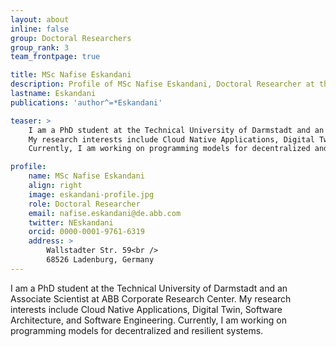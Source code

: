 ```yaml
---
layout: about
inline: false
group: Doctoral Researchers
group_rank: 3
team_frontpage: true

title: MSc Nafise Eskandani
description: Profile of MSc Nafise Eskandani, Doctoral Researcher at the Programming Group.
lastname: Eskandani
publications: 'author^=*Eskandani'

teaser: >
    I am a PhD student at the Technical University of Darmstadt and an Associate Scientist at ABB Corporate Research Center.
    My research interests include Cloud Native Applications, Digital Twin, Software Architecture, and Software Engineering.
    Currently, I am working on programming models for decentralized and resilient systems.

profile:
    name: MSc Nafise Eskandani
    align: right
    image: eskandani-profile.jpg
    role: Doctoral Researcher
    email: nafise.eskandani@de.abb.com
    twitter: NEskandani
    orcid: 0000-0001-9761-6319
    address: >
        Wallstadter Str. 59<br />
        68526 Ladenburg, Germany
---
```


I am a PhD student at the Technical University of Darmstadt and an Associate Scientist at ABB Corporate Research Center.
My research interests include Cloud Native Applications, Digital Twin, Software Architecture, and Software Engineering.
Currently, I am working on programming models for decentralized and resilient systems.
